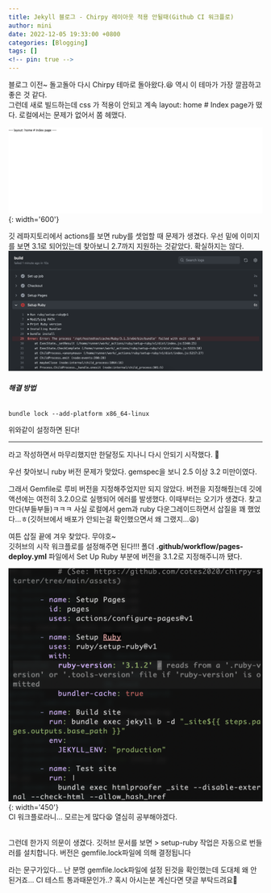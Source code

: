 ```yaml
---
title: Jekyll 블로그 - Chirpy 레이아웃 적용 안될때(Github CI 워크플로)
author: mini
date: 2022-12-05 19:33:00 +0800
categories: [Blogging]
tags: []
<!-- pin: true -->
---
```


 블로그 이전~ 돌고돌아 다시 Chirpy 테마로 돌아왔다.😆 역시 이 테마가 가장 깔끔하고 좋은 것 같다.   
 그런데 새로 빌드하는데 css 가 적용이 안되고 계속 layout: home # Index page가 떴다. 로컬에서는 문제가 없어서 쫌 헤맸다.

![당시화면](/assets/img/posts/page.png){: width='600'} 

 깃 레파지토리에서 actions를 보면 ruby를 셋업할 때 문제가 생겼다. 우선 밑에 이미지를 보면 3.1로 되어있는데 찾아보니 2.7까지 지원하는 것같았다. 확실하지는 않다.
 ![SetupRuby](/assets/img/posts/build.png)

###### **해결 방법**
 ```console
 bundle lock --add-platform x86_64-linux 
 ```
 위와같이 설정하면 된다! 

------------------------------------------------------
 라고 작성하면서 마무리했지만 한달정도 지나니 다시 안되기 시작했다. 😬 
  
 우선 찾아보니 ruby 버전 문제가 맞았다.  gemspec을 보니 2.5 이상 3.2 미만이였다. 

 그래서 Gemfile로 루비 버전을 지정해주었지만 되지 않았다. 버전을 지정해줬는데 깃에 액션에는 여전히 3.2.0으로 실행되어 에러를 발생했다. 이때부터는 오기가 생겼다. 찾고만다(부들부들)ㅋㅋㅋ  사실 로컬에서 gem과 ruby 다운그레이드하면서 삽질을 꽤 했었다...ㅎ(깃허브에서 배포가 안되는걸 확인했으면서 왜 그랬지...😫)

 여튼 삽질 끝에 겨우 찾았다. 무야호~  
깃허브의 시작 워크플로를 설정해주면 된다!!! 폴더 __.github/workflow/pages-deploy.yml__ 파일에서 Set Up Ruby 부분에 버전을 3.1.2로 지정해주니까 됐다.   

 ![워크플로](/assets/img/posts/ruby.png){: width='450'}
   <br/>
 CI 워크플로라니... 모르는게 많다😫 열심히 공부해야겠다.

<br/>
 그런데 한가지 의문이 생겼다. 깃허브 문서를 보면   
 > setup-ruby 작업은 자동으로 번들러를 설치합니다. 버전은 gemfile.lock파일에 의해 결정됩니다

 라는 문구가있다... 난 분명 gemfile.lock파일에 설정 된것을 확인했는데 도대체 왜 안된거죠... CI 테스트 통과때문인가..? 혹시 아시는분 계신다면 댓글 부탁드려요🙏

 


 
